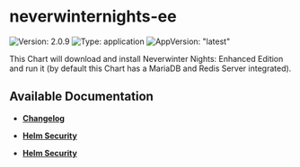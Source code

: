 # neverwinternights-ee

![Version: 2.0.9](https://img.shields.io/badge/Version-2.0.9-informational?style=flat-square) ![Type: application](https://img.shields.io/badge/Type-application-informational?style=flat-square) ![AppVersion: "latest"](https://img.shields.io/badge/AppVersion-"latest"-informational?style=flat-square)

This Chart will download and install Neverwinter Nights: Enhanced Edition and run it (by default this Chart has a MariaDB and Redis Server integrated).

## Available Documentation

- [**Changelog**](CHANGELOG)

- [**Helm Security**](container-security)

- [**Helm Security**](helm-security)

